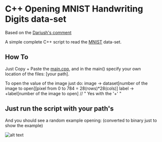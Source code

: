 C++ Opening MNIST Handwriting Digits data-set
======

Based on the [Dariush's comment](http://stackoverflow.com/questions/8286668/how-to-read-mnist-data-in-c)

A simple complete C++ script to read the [MNIST](http://yann.lecun.com/exdb/mnist/) data-set.

How To
------

Just Copy + Paste the [main.cpp](https://github.com/Cartucho/Cpp-Opening-MNIST-Handwriting-Digits-data-set/blob/master/main.cpp), and in the main() specify your own location of the files: [your path].

To open the value of the image just do:
 image -> dataset[number of the image to open][pixel from 0 to 784 = 28(rows)*28(cols)]
 label -> +label[number of the image to open]  // " Yes with the '+' "
 
Just run the script with your path's
------

And you should see a random example opening: (converted to binary just to show the example)

![alt text](https://github.com/Cartucho/Cpp-Opening-MNIST-Handwriting-Digits-data-set/blob/master/example.png)
